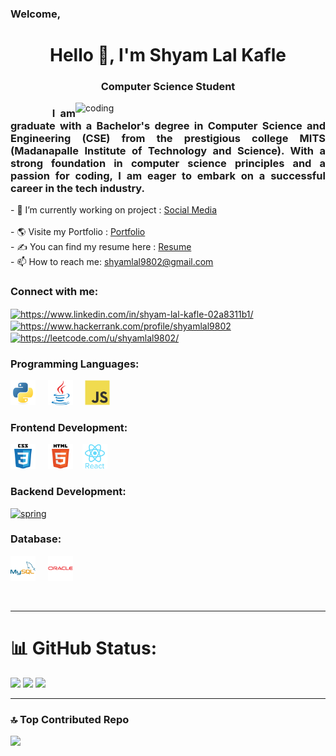 ### Welcome,
<!--
**shyam0880/shyam0880** is a ✨ _special_ ✨ repository because its `README.md` (this file) appears on your GitHub profile.

Here are some ideas to get you started:

- 🔭 I’m currently working on ...
- 🌱 I’m currently learning ...
- 👯 I’m looking to collaborate on ...
- 🤔 I’m looking for help with ...
- 💬 Ask me about ...
- 📫 How to reach me: ...
- 😄 Pronouns: ...
- ⚡ Fun fact: ...
-->
<h1 align="center">Hello 👋, I'm Shyam Lal Kafle</h1>
<h3 align="center">Computer Science Student</h3>

<img align="right" alt="coding" width="400" src="https://github.com/shyam0880/shyam0880/assets/67910907/39129782-8f8b-45a8-b9eb-b6310d0d3d83">
<h3 align="justify"> &nbsp &nbsp &nbsp &nbsp I am graduate with a Bachelor's degree in Computer Science and Engineering (CSE) from the prestigious college MITS (Madanapalle Institute of Technology and Science). With a strong foundation in computer science principles and a passion for coding, I am eager to embark on a successful career in the tech industry.</h2>
- 🌱 I’m currently working on project : <a href="[https://github.com/shyam0880/Social-Media-Platform">Social Media</a> <br> <br>
- 🌎 Visite my Portfolio : <a href="https://shyam0880.github.io/">Portfolio</a> <br>
- ✍ You can find my resume here : <a href="https://drive.google.com/file/d/16twecLIscNQjBPL-uCFLv8Kvk8tCyf4c/view?usp=sharing">Resume</a> <br>
- 📫 How to reach me: <a href="mailto:shyamlal9802@gmail.com">shyamlal9802@gmail.com</a><br>
<h3 align="left">Connect with me:</h3>
<p align="left">
<a href="https://linkedin.com/in/https://www.linkedin.com/in/shyam-lal-kafle-02a8311b1/" target="blank"><img align="center" src="https://raw.githubusercontent.com/rahuldkjain/github-profile-readme-generator/master/src/images/icons/Social/linked-in-alt.svg" alt="https://www.linkedin.com/in/shyam-lal-kafle-02a8311b1/" height="30" width="40" /></a>&nbsp &nbsp 
<a href="https://www.hackerrank.com/https://www.hackerrank.com/profile/shyamlal9802" target="blank"><img align="center" src="https://raw.githubusercontent.com/rahuldkjain/github-profile-readme-generator/master/src/images/icons/Social/hackerrank.svg" alt="https://www.hackerrank.com/profile/shyamlal9802" height="30" width="40" /></a>&nbsp &nbsp 
<a href="https://www.leetcode.com/https://leetcode.com/u/shyamlal9802/" target="blank"><img align="center" src="https://raw.githubusercontent.com/rahuldkjain/github-profile-readme-generator/master/src/images/icons/Social/leet-code.svg" alt="https://leetcode.com/u/shyamlal9802/" height="30" width="40" /></a>
</p>

<h3 align="left">Programming Languages:</h3>
<p align="left"> 
  <a href="https://www.python.org" target="_blank" rel="noreferrer"> <img src="https://raw.githubusercontent.com/devicons/devicon/master/icons/python/python-original.svg" alt="python" width="40" height="40"/></a> &nbsp &nbsp  
  <a href="https://www.java.com" target="_blank" rel="noreferrer"> <img src="https://raw.githubusercontent.com/devicons/devicon/master/icons/java/java-original.svg" alt="java" width="40" height="40"/></a> &nbsp &nbsp 
  <a href="https://developer.mozilla.org/en-US/docs/Web/JavaScript" target="_blank" rel="noreferrer"> <img src="https://raw.githubusercontent.com/devicons/devicon/master/icons/javascript/javascript-original.svg" alt="javascript" width="40" height="40"/></a> &nbsp &nbsp 
</p>

<h3 align="left">Frontend Development:</h3>
<p align="left">
  <a href="https://www.w3schools.com/css/" target="_blank" rel="noreferrer"> <img src="https://raw.githubusercontent.com/devicons/devicon/master/icons/css3/css3-original-wordmark.svg" alt="css3" width="40" height="40"/></a> &nbsp &nbsp
  <a href="https://www.w3.org/html/" target="_blank" rel="noreferrer"> <img src="https://raw.githubusercontent.com/devicons/devicon/master/icons/html5/html5-original-wordmark.svg" alt="html5" width="40" height="40"/></a>&nbsp &nbsp
  <a href="https://reactjs.org/" target="_blank" rel="noreferrer"> <img src="https://raw.githubusercontent.com/devicons/devicon/master/icons/react/react-original-wordmark.svg" alt="react" width="40" height="40"/></a> &nbsp &nbsp
</p>

<h3 align="left">Backend Development:</h3>
<p align="left">
  <a href="https://spring.io/" target="_blank" rel="noreferrer"> <img src="https://www.vectorlogo.zone/logos/springio/springio-icon.svg" alt="spring" width="40" height="40"/></a>
</p>

<h3 align="left">Database:</h3>
<p align="left">
  <a href="https://www.mysql.com/" target="_blank" rel="noreferrer"> <img src="https://raw.githubusercontent.com/devicons/devicon/master/icons/mysql/mysql-original-wordmark.svg" alt="mysql" width="40" height="40"/></a> &nbsp &nbsp
  <a href="https://www.oracle.com/" target="_blank" rel="noreferrer"> <img src="https://raw.githubusercontent.com/devicons/devicon/master/icons/oracle/oracle-original.svg" alt="oracle" width="40" height="40"/></a>
</p>
<br>

<!--------------------------------------------------------------------------------------------------------------------------------------------->


<!--## 🌐 Socials:
[![LinkedIn](https://img.shields.io/badge/LinkedIn-%230077B5.svg?logo=linkedin&logoColor=white)](https://linkedin.com/in/https://www.linkedin.com/in/shyam-lal-kafle-02a8311b1/) 

# 💻 Tech Stack:
![C](https://img.shields.io/badge/c-%2300599C.svg?style=for-the-badge&logo=c&logoColor=white) ![CSS3](https://img.shields.io/badge/css3-%231572B6.svg?style=for-the-badge&logo=css3&logoColor=white) ![Java](https://img.shields.io/badge/java-%23ED8B00.svg?style=for-the-badge&logo=java&logoColor=white) ![C](https://img.shields.io/badge/c-%2300599C.svg?style=for-the-badge&logo=c&logoColor=white) ![Python](https://img.shields.io/badge/python-3670A0?style=for-the-badge&logo=python&logoColor=ffdd54)-->
---
# 📊 GitHub Status:
![](https://github-readme-stats.vercel.app/api?username=shyam0880&theme=blue-green&hide_border=true&include_all_commits=true&count_private=true)
![](https://github-readme-streak-stats.herokuapp.com/?user=shyam0880&theme=blue-green&hide_border=true)
![](https://github-readme-stats.vercel.app/api/top-langs/?username=shyam0880&theme=blue-green&hide_border=true&include_all_commits=true&count_private=true&layout=compact)

---

### 🔝 Top Contributed Repo
![](https://github-contributor-stats.vercel.app/api?username=shyam0880&limit=5&theme=tokyonight&combine_all_yearly_contributions=true)
<!--
---
[![](https://visitcount.itsvg.in/api?id=shyam0880&icon=9&color=6)](https://visitcount.itsvg.in)

<!-- Proudly created with GPRM ( https://gprm.itsvg.in ) -->

